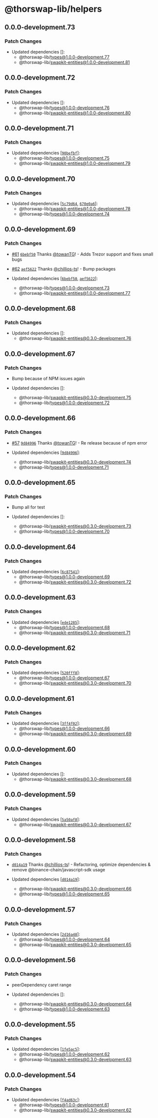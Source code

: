 # @thorswap-lib/helpers

## 0.0.0-development.73

### Patch Changes

- Updated dependencies []:
  - @thorswap-lib/types@1.0.0-development.77
  - @thorswap-lib/swapkit-entities@1.0.0-development.81

## 0.0.0-development.72

### Patch Changes

- Updated dependencies []:
  - @thorswap-lib/types@1.0.0-development.76
  - @thorswap-lib/swapkit-entities@1.0.0-development.80

## 0.0.0-development.71

### Patch Changes

- Updated dependencies [[`90befbf`](https://github.com/thorswap/SwapKit/commit/90befbf1e12274f844e47357a10d55b052c4f28a)]:
  - @thorswap-lib/types@1.0.0-development.75
  - @thorswap-lib/swapkit-entities@1.0.0-development.79

## 0.0.0-development.70

### Patch Changes

- Updated dependencies [[`5c79d64`](https://github.com/thorswap/SwapKit/commit/5c79d64c65983fb8ca5a829fbc060f4ee1ab6458), [`670e0a6`](https://github.com/thorswap/SwapKit/commit/670e0a6308cc4b891bb2ec95d7188a61e7dcb631)]:
  - @thorswap-lib/swapkit-entities@1.0.0-development.78
  - @thorswap-lib/types@1.0.0-development.74

## 0.0.0-development.69

### Patch Changes

- [#61](https://github.com/thorswap/SwapKit/pull/61) [`6bebf50`](https://github.com/thorswap/SwapKit/commit/6bebf50ee8f39e0aa48a56f2f5a8ac4a5b0ce50a) Thanks [@towanTG](https://github.com/towanTG)! - Adds Trezor support and fixes small bugs

- [#62](https://github.com/thorswap/SwapKit/pull/62) [`aef5622`](https://github.com/thorswap/SwapKit/commit/aef5622f547640867b7f335bac3a0b33e75d03c1) Thanks [@chillios-ts](https://github.com/chillios-ts)! - Bump packages

- Updated dependencies [[`6bebf50`](https://github.com/thorswap/SwapKit/commit/6bebf50ee8f39e0aa48a56f2f5a8ac4a5b0ce50a), [`aef5622`](https://github.com/thorswap/SwapKit/commit/aef5622f547640867b7f335bac3a0b33e75d03c1)]:
  - @thorswap-lib/types@1.0.0-development.73
  - @thorswap-lib/swapkit-entities@1.0.0-development.77

## 0.0.0-development.68

### Patch Changes

- Updated dependencies []:
  - @thorswap-lib/swapkit-entities@0.3.0-development.76

## 0.0.0-development.67

### Patch Changes

- Bump because of NPM issues again

- Updated dependencies []:
  - @thorswap-lib/swapkit-entities@0.3.0-development.75
  - @thorswap-lib/types@1.0.0-development.72

## 0.0.0-development.66

### Patch Changes

- [#57](https://github.com/thorswap/SwapKit/pull/57) [`9d84996`](https://github.com/thorswap/SwapKit/commit/9d84996dae68cb74bd74a359eaf53f84a13c2e8d) Thanks [@towanTG](https://github.com/towanTG)! - Re release because of npm error

- Updated dependencies [[`9d84996`](https://github.com/thorswap/SwapKit/commit/9d84996dae68cb74bd74a359eaf53f84a13c2e8d)]:
  - @thorswap-lib/swapkit-entities@0.3.0-development.74
  - @thorswap-lib/types@1.0.0-development.71

## 0.0.0-development.65

### Patch Changes

- Bump all for test

- Updated dependencies []:
  - @thorswap-lib/swapkit-entities@0.3.0-development.73
  - @thorswap-lib/types@1.0.0-development.70

## 0.0.0-development.64

### Patch Changes

- Updated dependencies [[`6c87541`](https://github.com/thorswap/SwapKit/commit/6c87541d5dfaf7e91b644564053258a8bbc28d1f)]:
  - @thorswap-lib/types@1.0.0-development.69
  - @thorswap-lib/swapkit-entities@0.3.0-development.72

## 0.0.0-development.63

### Patch Changes

- Updated dependencies [[`ede1285`](https://github.com/thorswap/SwapKit/commit/ede1285e71d57a74dc4ef8a8a8fa615a1ab7244f)]:
  - @thorswap-lib/types@1.0.0-development.68
  - @thorswap-lib/swapkit-entities@0.3.0-development.71

## 0.0.0-development.62

### Patch Changes

- Updated dependencies [[`520fff8`](https://github.com/thorswap/SwapKit/commit/520fff8cea4b0132211636e96a2ae94f46725e5b)]:
  - @thorswap-lib/types@1.0.0-development.67
  - @thorswap-lib/swapkit-entities@0.3.0-development.70

## 0.0.0-development.61

### Patch Changes

- Updated dependencies [[`3ff4f02`](https://github.com/thorswap/SwapKit/commit/3ff4f027d1064ecbf6c6c122c4eb6d950fce7562)]:
  - @thorswap-lib/types@1.0.0-development.66
  - @thorswap-lib/swapkit-entities@0.3.0-development.69

## 0.0.0-development.60

### Patch Changes

- Updated dependencies []:
  - @thorswap-lib/swapkit-entities@0.3.0-development.68

## 0.0.0-development.59

### Patch Changes

- Updated dependencies [[`5a50af8`](https://github.com/thorswap/SwapKit/commit/5a50af87a3207426cc8dc9da2d7d751148fb89d1)]:
  - @thorswap-lib/swapkit-entities@0.3.0-development.67

## 0.0.0-development.58

### Patch Changes

- [`d014a19`](https://github.com/thorswap/SwapKit/commit/d014a193596511a1500b5851df78a734c86bb894) Thanks [@chillios-ts](https://github.com/chillios-ts)! - Refactoring, optimize dependencies & remove @binance-chain/javascript-sdk usage

- Updated dependencies [[`d014a19`](https://github.com/thorswap/SwapKit/commit/d014a193596511a1500b5851df78a734c86bb894)]:
  - @thorswap-lib/swapkit-entities@0.3.0-development.66
  - @thorswap-lib/types@1.0.0-development.65

## 0.0.0-development.57

### Patch Changes

- Updated dependencies [[`2d16a48`](https://github.com/thorswap/SwapKit/commit/2d16a488511efc65385def9cf7a309e84bf4f62b)]:
  - @thorswap-lib/types@1.0.0-development.64
  - @thorswap-lib/swapkit-entities@0.3.0-development.65

## 0.0.0-development.56

### Patch Changes

- peerDependency caret range

- Updated dependencies []:
  - @thorswap-lib/swapkit-entities@0.3.0-development.64
  - @thorswap-lib/types@1.0.0-development.63

## 0.0.0-development.55

### Patch Changes

- Updated dependencies [[`1fe5ac5`](https://github.com/thorswap/SwapKit/commit/1fe5ac5fe14eb1bb677c2d824578963622d176db)]:
  - @thorswap-lib/types@1.0.0-development.62
  - @thorswap-lib/swapkit-entities@0.3.0-development.63

## 0.0.0-development.54

### Patch Changes

- Updated dependencies [[`f4ad63c`](https://github.com/thorswap/SwapKit/commit/f4ad63cf5715bc198e44aad29d031acaeffd8434)]:
  - @thorswap-lib/types@1.0.0-development.61
  - @thorswap-lib/swapkit-entities@0.3.0-development.62
